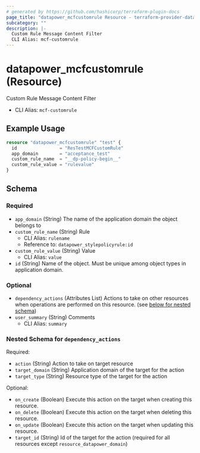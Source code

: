 ```yaml
---
# generated by https://github.com/hashicorp/terraform-plugin-docs
page_title: "datapower_mcfcustomrule Resource - terraform-provider-datapower"
subcategory: ""
description: |-
  Custom Rule Message Content Filter
  CLI Alias: mcf-customrule
---
```


# datapower_mcfcustomrule (Resource)

Custom Rule Message Content Filter
  - CLI Alias: `mcf-customrule`

## Example Usage

```terraform
resource "datapower_mcfcustomrule" "test" {
  id                = "ResTestMCFCustomRule"
  app_domain        = "acceptance_test"
  custom_rule_name  = "__dp-policy-begin__"
  custom_rule_value = "rulevalue"
}
```

<!-- schema generated by tfplugindocs -->
## Schema

### Required

- `app_domain` (String) The name of the application domain the object belongs to
- `custom_rule_name` (String) Rule
  - CLI Alias: `rulename`
  - Reference to: `datapower_stylepolicyrule:id`
- `custom_rule_value` (String) Value
  - CLI Alias: `value`
- `id` (String) Name of the object. Must be unique among object types in application domain.

### Optional

- `dependency_actions` (Attributes List) Actions to take on other resources when operations are performed on this resource. (see [below for nested schema](#nestedatt--dependency_actions))
- `user_summary` (String) Comments
  - CLI Alias: `summary`

<a id="nestedatt--dependency_actions"></a>
### Nested Schema for `dependency_actions`

Required:

- `action` (String) Action to take on target resource
- `target_domain` (String) Application domain of the target for the action
- `target_type` (String) Resource type of the target for the action

Optional:

- `on_create` (Boolean) Execute this action on the target when creating this resource.
- `on_delete` (Boolean) Execute this action on the target when deleting this resource.
- `on_update` (Boolean) Execute this action on the target when updating this resource.
- `target_id` (String) Id of the target for the action (required for all resources except `resource_datapower_domain`)
